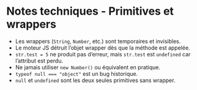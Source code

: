 # Notes techniques - Primitives et wrappers

- Les wrappers (`String`, `Number`, etc.) sont temporaires et invisibles.
- Le moteur JS détruit l’objet wrapper dès que la méthode est appelée.
- `str.test = 5` ne produit pas d’erreur, mais `str.test` est `undefined` car l’attribut est perdu.
- Ne jamais utiliser `new Number()` ou équivalent en pratique.
- `typeof null === "object"` est un bug historique.
- `null` et `undefined` sont les deux seules primitives sans wrapper.
